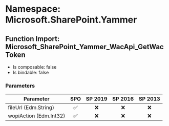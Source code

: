 # Namespace: Microsoft.SharePoint.Yammer

## Function Import: Microsoft_SharePoint_Yammer_WacApi_GetWacToken

- Is composable: false
- Is bindable: false

### Parameters

Parameter | SPO | SP 2019 | SP 2016 | SP 2013
----------|:---:|:-------:|:-------:|:-------:
fileUrl (Edm.String) | ✅ | ❌ | ❌ | ❌
wopiAction (Edm.Int32) | ✅ | ❌ | ❌ | ❌